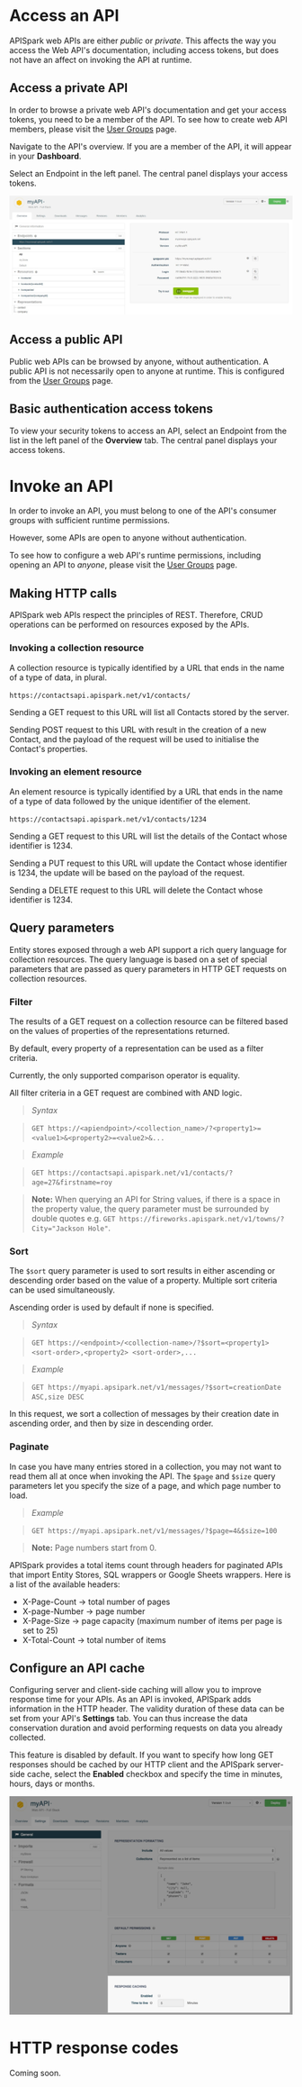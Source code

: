 
# Access an API

APISpark web APIs are either *public* or *private*. This affects the way you access the Web API's documentation, including access tokens, but does not have an affect on invoking the API at runtime.

## Access a private API

In order to browse a private web API's documentation and get your access tokens, you need to be a member of the API. To see how to create web API members, please visit the [User Groups](/technical-resources/apispark/guide/publish/secure/user-groups "User groups") page.

Navigate to the API's overview. If you are a member of the API, it will appear in your **Dashboard**.

Select an Endpoint in the left panel. The central panel displays your access tokens.

![access tokens](images/access-tokens.jpg "access tokens")

## Access a public API

Public web APIs can be browsed by anyone, without authentication. A public API is not necessarily open to anyone at runtime. This is configured from the [User Groups](/technical-resources/apispark/guide/publish/secure/user-groups "User groups") page.

## Basic authentication access tokens

To view your security tokens to access an API, select an Endpoint from the list in the left panel of the **Overview** tab. The central panel displays your access tokens.

# Invoke an API

In order to invoke an API, you must belong to one of the API's consumer groups with sufficient runtime permissions.

However, some APIs are open to anyone without authentication.

To see how to configure a web API's runtime permissions, including opening an API to *anyone*, please visit the [User Groups](/technical-resources/apispark/guide/publish/secure/user-groups "User groups") page.

## Making HTTP calls

APISpark web APIs respect the principles of REST. Therefore, CRUD operations can be performed on resources exposed by the APIs.

### Invoking a collection resource

A collection resource is typically identified by a URL that ends in the name of a type of data, in plural.

`https://contactsapi.apispark.net/v1/contacts/ `

Sending a GET request to this URL will list all Contacts stored by the server.

Sending POST request to this URL with result in the creation of a new Contact, and the payload of the request will be used to initialise the Contact's properties.

### Invoking an element resource

An element resource is typically identified by a URL that ends in the name of a type of data followed by the unique identifier of the element.

`https://contactsapi.apispark.net/v1/contacts/1234 `

Sending a GET request to this URL will list the details of the Contact whose identifier is 1234.

Sending a PUT request to this URL will update the Contact whose identifier is 1234, the update will be based on the payload of the request.

Sending a DELETE request to this URL will delete the Contact whose identifier is 1234.  

## Query parameters

Entity stores exposed through a web API support a rich query language for collection resources. The query language is based on a set of special parameters that are passed as query parameters in HTTP GET requests on collection resources.

### <a class="anchor" name="filter"></a>Filter

The results of a GET request on a collection resource can be filtered based on the values of properties of the representations returned.

By default, every property of a representation can be used as a filter criteria.

Currently, the only supported comparison operator is equality.

All filter criteria in a GET request are combined with AND logic.

>*Syntax*

>`GET https://<apiendpoint>/<collection_name>/?<property1>=<value1>&<property2>=<value2>&...`

>*Example*

>`GET https://contactsapi.apispark.net/v1/contacts/?age=27&firstname=roy`


>**Note:** When querying an API for String values, if there is a space in the property value, the query parameter must be surrounded by double quotes e.g. `GET https://fireworks.apispark.net/v1/towns/?City="Jackson Hole"`.

### <a class="anchor" name="sort"></a>Sort

The `$sort` query parameter is used to sort results in either ascending or descending order based on the value of a property. Multiple sort criteria can be used simultaneously.

Ascending order is used by default if none is specified.

>*Syntax*

>`GET https://<endpoint>/<collection-name>/?$sort=<property1> <sort-order>,<property2> <sort-order>,...`

>*Example*

>`GET https://myapi.apsipark.net/v1/messages/?$sort=creationDate ASC,size DESC`

In this request, we sort a collection of messages by their creation date in ascending order, and then by size in descending order.


### Paginate

In case you have many entries stored in a collection, you may not want to read them all at once when invoking the API. The `$page` and `$size` query parameters let you specify the size of a page, and which page number to load.

>*Example*

>`GET https://myapi.apsipark.net/v1/messages/?$page=4&$size=100`

>**Note:** Page numbers start from 0.

APISpark provides a total items count through headers for paginated APIs that import Entity Stores, SQL wrappers or Google Sheets wrappers. Here is a list of the available headers:

- X-Page-Count -> total number of pages  
- X-page-Number -> page number  
- X-Page-Size -> page capacity (maximum number of items per page is set to 25)  
- X-Total-Count -> total number of items

<!--
### Load Strategy

The `$strategy` query parameter is used to define whether or not to load data references, and if so at what depth.

`$strategy` can take values *load* or *reference*. The default load strategy is *reference*.

If the load strategy is specified, the `$depth` parameter indicates at which depth related data should be loaded.

*Examples*

Data model: An Organization has Employees which each have an Address.

*Reference strategy*

`GET https://myapi.apsipark.net/v1/organizations/?$strategy=reference`

In this request, the `$strategy` is set to *reference*, therefore the list of Organizations is loaded along with all the values of primitive type properties (e.g. name). Employees are only loaded by reference.  

<pre class="language-json"><code class="language-json">
{
  "list": [
    {
      "id": "1234",
      “name”: “Restlet”,
      "employees": [
        {
          "id": "2345",
          "name": null,
          “address”:null
        },
        {
          "id": "2345",
          "name": null,
          “address”:null
        }
      ]
    }
  ]
}
</code></pre>

*Load strategy*

`GET https://myapi.apsipark.net/v1/organizations/?$strategy=load`

In this request, in which the `$depth` parameter is set to its default value 1, Organizations are loaded along with the first level of related data, therefore the values of primitive type fields of Employees are also loaded.

<pre class="language-json"><code class="language-json">
{
  "list": [
    {
      "id": "1234",
      “name”: “Restlet”,
      "employees": [
        {
          "id": "2345",
          "name": “Roy”,
          “address”:{
            "id": "4567",
            "value": null
          }
        },
        {
          "id": "3456",
          "name": “Ada”,
          “address”:{
            "id": "5678",
            "value": null
          }
        }
      ]
    }
  ]
}
</code></pre>

*Load strategy, depth set to 2*

`GET https://myapi.apsipark.net/v1/organizations/?$strategy=load&$depth=2`

In this request, in which the `$depth` parameter is set to 2, Organizations are loaded along with the first level of related data (Employees) along with the third level of related data (Employee Addresses).

<pre class="language-json"><code class="language-json">
{
  "list": [
    {
      "id": "1234",
      “name”: “Restlet”,
      "employees": [
        {
          "id": "2345",
          "name": “Roy”,
          “address”:{
            "id": "4567",
            "value": “123 Happy Street, Happy Land”
          }
        },
        {
          "id": "3456",
          "name": “Ada”,
          “address”:{
            "id": "5678",
            "value": “234 Funky Road, Funky Town”
          }
        }
      ]
    }
  ]
}
</code></pre>

-->

## <a class="anchor" name="configure-cache"></a>Configure an API cache

Configuring server and client-side caching will allow you to improve response time for your APIs. As an API is invoked, APISpark adds information in the HTTP header. The validity duration of these data can be set from your API's **Settings** tab. You can thus increase the data conservation duration and avoid performing requests on data you already collected.

This feature is disabled by default. If you want to specify how long GET responses should be cached by our HTTP client and the APISpark server-side cache, select the **Enabled** checkbox and specify the time in minutes, hours, days or months.

![response caching](images/response-caching.jpg "response caching")

# HTTP response codes

Coming soon.
